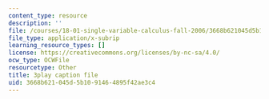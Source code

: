 ```yaml
---
content_type: resource
description: ''
file: /courses/18-01-single-variable-calculus-fall-2006/3668b621045d5b1091464895f42ae3c4_Bv9kVDcj7yo.vtt
file_type: application/x-subrip
learning_resource_types: []
license: https://creativecommons.org/licenses/by-nc-sa/4.0/
ocw_type: OCWFile
resourcetype: Other
title: 3play caption file
uid: 3668b621-045d-5b10-9146-4895f42ae3c4
---
```

